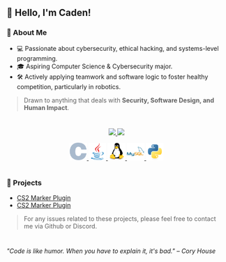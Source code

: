 ## 👋 Hello, I'm Caden!
<h3 align="left">🧠 About Me</h2>

- 💻 Passionate about cybersecurity, ethical hacking, and systems-level programming.
- 🎓 Aspiring Computer Science & Cybersecurity major.
- 🛠️ Actively applying teamwork and software logic to foster healthy competition, particularly in robotics.

> Drawn to anything that deals with **Security, Software Design, and Human Impact**.

# 

<p align="center">
  <a href="https://github.com/thattamer?tab=repositories">
    <img src="https://img.shields.io/badge/Github-181717?style=for-the-badge&logo=github&logoColor=white"/>
  </a>
  <a href="https://discord.com/users/thattamer">
    <img src="https://img.shields.io/badge/Discord-7289DA?style=for-the-badge&logo=discord&logoColor=white"/>
  </a>
</p>
<p align="center"> <a href="https://www.cprogramming.com/" target="_blank" rel="noreferrer"> <img src="https://raw.githubusercontent.com/devicons/devicon/master/icons/c/c-original.svg" alt="c" width="40" height="40"/> </a> <a href="https://www.java.com" target="_blank" rel="noreferrer"> <img src="https://raw.githubusercontent.com/devicons/devicon/master/icons/java/java-original.svg" alt="java" width="40" height="40"/> </a> <a href="https://www.linux.org/" target="_blank" rel="noreferrer"> <img src="https://raw.githubusercontent.com/devicons/devicon/master/icons/linux/linux-original.svg" alt="linux" width="40" height="40"/> </a> <a href="https://www.mysql.com/" target="_blank" rel="noreferrer"> <img src="https://raw.githubusercontent.com/devicons/devicon/master/icons/mysql/mysql-original-wordmark.svg" alt="mysql" width="40" height="40"/> </a> <a href="https://www.python.org" target="_blank" rel="noreferrer"> <img src="https://raw.githubusercontent.com/devicons/devicon/master/icons/python/python-original.svg" alt="python" width="40" height="40"/> </a> </p>

# 

### 🚀 Projects
- [CS2 Marker Plugin](https://github.com/ThatTamer/CS2-Marker)
- [CS2 Marker Plugin](https://github.com/ThatTamer/ProgrammingAgainstCancer)

> For any issues related to these projects, please feel free to contact me via Github or Discord.

# 

*"Code is like humor. When you have to explain it, it's bad." – Cory House*

